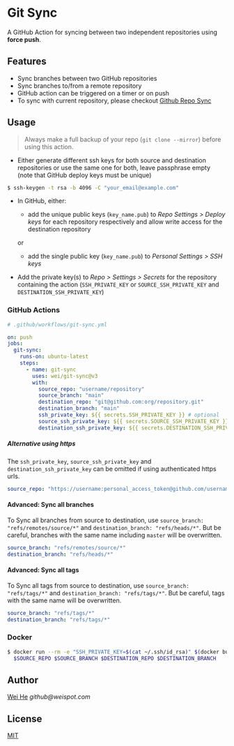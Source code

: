 # Git Sync

A GitHub Action for syncing between two independent repositories using **force push**.

## Features

- Sync branches between two GitHub repositories
- Sync branches to/from a remote repository
- GitHub action can be triggered on a timer or on push
- To sync with current repository, please checkout [Github Repo Sync](https://github.com/marketplace/actions/github-repo-sync)

## Usage

> Always make a full backup of your repo (`git clone --mirror`) before using this action.

- Either generate different ssh keys for both source and destination repositories or use the same one for both, leave passphrase empty (note that GitHub deploy keys must be unique)

```sh
$ ssh-keygen -t rsa -b 4096 -C "your_email@example.com"
```

- In GitHub, either:

  - add the unique public keys (`key_name.pub`) to _Repo Settings > Deploy keys_ for each repository respectively and allow write access for the destination repository

  or

  - add the single public key (`key_name.pub`) to _Personal Settings > SSH keys_

- Add the private key(s) to _Repo > Settings > Secrets_ for the repository containing the action (`SSH_PRIVATE_KEY` or `SOURCE_SSH_PRIVATE_KEY` and `DESTINATION_SSH_PRIVATE_KEY`)

### GitHub Actions

```yml
# .github/workflows/git-sync.yml

on: push
jobs:
  git-sync:
    runs-on: ubuntu-latest
    steps:
      - name: git-sync
        uses: wei/git-sync@v3
        with:
          source_repo: "username/repository"
          source_branch: "main"
          destination_repo: "git@github.com:org/repository.git"
          destination_branch: "main"
          ssh_private_key: ${{ secrets.SSH_PRIVATE_KEY }} # optional
          source_ssh_private_key: ${{ secrets.SOURCE_SSH_PRIVATE_KEY }} # optional, will override `SSH_PRIVATE_KEY`
          destination_ssh_private_key: ${{ secrets.DESTINATION_SSH_PRIVATE_KEY }} # optional, will override `SSH_PRIVATE_KEY`
```

##### Alternative using https

The `ssh_private_key`, `source_ssh_private_key` and `destination_ssh_private_key` can be omitted if using authenticated https urls.

```yml
source_repo: "https://username:personal_access_token@github.com/username/repository.git"
```

#### Advanced: Sync all branches

To Sync all branches from source to destination, use `source_branch: "refs/remotes/source/*"` and `destination_branch: "refs/heads/*"`. But be careful, branches with the same name including `master` will be overwritten.

```yml
source_branch: "refs/remotes/source/*"
destination_branch: "refs/heads/*"
```

#### Advanced: Sync all tags

To Sync all tags from source to destination, use `source_branch: "refs/tags/*"` and `destination_branch: "refs/tags/*"`. But be careful, tags with the same name will be overwritten.

```yml
source_branch: "refs/tags/*"
destination_branch: "refs/tags/*"
```

### Docker

```sh
$ docker run --rm -e "SSH_PRIVATE_KEY=$(cat ~/.ssh/id_rsa)" $(docker build -q .) \
  $SOURCE_REPO $SOURCE_BRANCH $DESTINATION_REPO $DESTINATION_BRANCH
```

## Author

[Wei He](https://github.com/wei) _github@weispot.com_

## License

[MIT](https://wei.mit-license.org)
